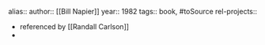 alias::
author:: [[Bill Napier]]
year:: 1982
tags:: book, #toSource
rel-projects::

- referenced by [[Randall Carlson]]
-
